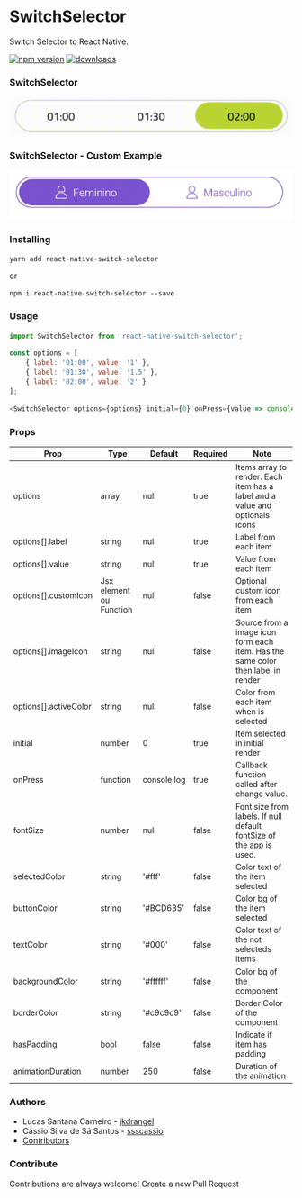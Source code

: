 # SwitchSelector

Switch Selector to React Native.

[![npm version](https://badge.fury.io/js/react-native-switch-selector.svg)](https://badge.fury.io/js/react-native-switch-selector)
[![downloads](https://img.shields.io/npm/dm/react-native-switch-selector.svg)](https://www.npmjs.com/package/react-native-switch-selector)

### SwitchSelector

![SwitchSelector](./assets/ex1.gif)


### SwitchSelector - Custom Example

![SwitchSelector](./assets/ex2.gif)

### Installing

```Shell
yarn add react-native-switch-selector
```

or

```Shell
npm i react-native-switch-selector --save
```

### Usage

```js
import SwitchSelector from 'react-native-switch-selector';
```

```js
const options = [
    { label: '01:00', value: '1' },
    { label: '01:30', value: '1.5' },
    { label: '02:00', value: '2' }
];
```

```js
<SwitchSelector options={options} initial={0} onPress={value => console.log(`Call onPress with value: ${value}`)} />
```

### Props

|   Prop   |      Type     |  Default |     Required     | Note |
|----------|---------------|--------- |--------------|---|
| options |  array |   null  |      true    |  Items array to render. Each item has a label and a value and optionals icons |
| options[].label |  string |   null  |      true    |  Label from each item |
| options[].value |  string |   null  |      true    |  Value from each item |
| options[].customIcon |  Jsx element ou Function |   null  |      false    |  Optional custom icon from each item |
| options[].imageIcon |  string |   null  |      false    |  Source from a image icon form each item. Has the same color then label in render |
| options[].activeColor |  string |   null  |      false    |  Color from each item when is selected |
| initial |    number   |   0    |       true       | Item selected in initial render |
| onPress |    function   |   console.log    |       true       | Callback function called after change value. |
| fontSize | number |    null    |        false      | Font size from labels. If null default fontSize of the app is used. |
| selectedColor | string |    '#fff'    |        false      | Color text of the item selected |
| buttonColor | string |    '#BCD635'    |        false      | Color bg of the item selected |
| textColor | string |    '#000'    |        false      | Color text of the not selecteds items |
| backgroundColor | string |    '#ffffff'    |        false      | Color bg of the component |
| borderColor | string |    '#c9c9c9'    |        false      | Border Color of the component |
| hasPadding | bool |    false    |        false      | Indicate if item has padding |
| animationDuration | number | 250 | false | Duration of the animation |

### Authors

 - Lucas Santana Carneiro - [jkdrangel](https://github.com/jkdrangel)
 - Cássio Silva de Sá Santos - [ssscassio](https://github.com/ssscassio)
 - [Contributors](https://github.com/App2Sales/react-native-switch-selector/graphs/contributors)

### Contribute
Contributions are always welcome! Create a new Pull Request
